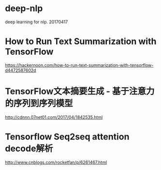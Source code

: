 # deep-nlp
deep learning for nlp.
20170417

# How to Run Text Summarization with TensorFlow
https://hackernoon.com/how-to-run-text-summarization-with-tensorflow-d4472587602d

# TensorFlow文本摘要生成 - 基于注意力的序列到序列模型
http://cdnnn.07net01.com/2017/04/1842535.html

# Tensorflow Seq2seq attention decode解析
http://www.cnblogs.com/rocketfan/p/6261467.html
